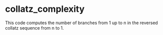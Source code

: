 # collatz_complexity
This code computes the number of branches from 1 up to n in the reversed collatz sequence from n to 1.

